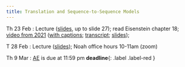 ```yaml
---
title: Translation and Sequence-to-Sequence Models
---
```


Th 23 Feb
: Lecture ([slides](../assets/slides/seq2seq.pdf), up to slide 27); read Eisenstein chapter 18; [video from 2021](https://drive.google.com/file/d/18J0RTgezne5rfu5f9ryaA4Yu1V567q28/view?usp=sharing) ([with captions](https://drive.google.com/file/d/1Sej4uNP5bjH0Cot73QKVu5ymHbRWwbN7/view?usp=sharing); [transcript](https://drive.google.com/file/d/1UR1RuQCQHVHn4CL5KabtlnVK7DLnt0WK/view?usp=sharing); [slides](https://drive.google.com/file/d/1BZ6IKDjn12TI8Vg-uf0PvSMZg_C1T9gm/view?usp=sharing));  

T 28 Feb
: Lecture ([slides](../assets/slides/seq2seq.pdf)); Noah office hours 10-11am (zoom)


Th 9  Mar
: [AE](../assets/docs/AE.pdf) is due at 11:59 pm **deadline**{: .label .label-red }  

